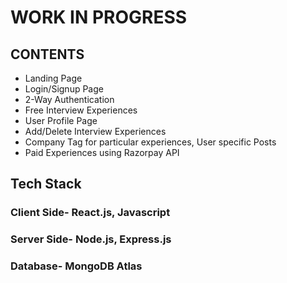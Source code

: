 # WORK IN PROGRESS

## CONTENTS
  - Landing Page
  - Login/Signup Page
  - 2-Way Authentication
  - Free Interview Experiences
  - User Profile Page
  - Add/Delete Interview Experiences
  - Company Tag for particular experiences, User specific Posts
  - Paid Experiences using Razorpay API
 
 ## Tech Stack
  ### Client Side- React.js, Javascript
  ### Server Side- Node.js, Express.js
  ### Database- MongoDB Atlas
